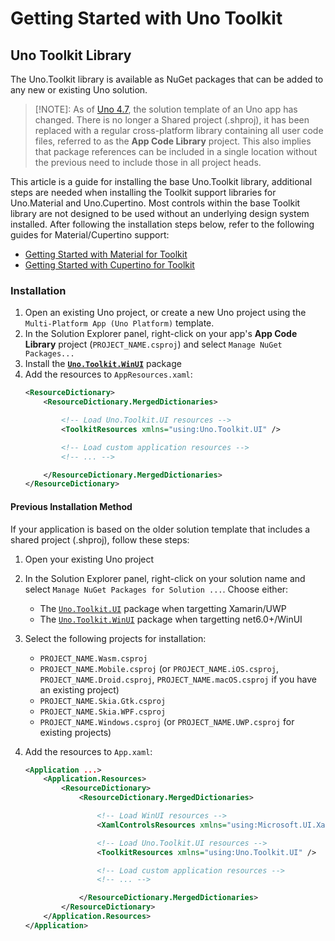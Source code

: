 # Getting Started with Uno Toolkit

## Uno Toolkit Library

The Uno.Toolkit library is available as NuGet packages that can be added to any new or existing Uno solution.

> [!NOTE]: As of [Uno 4.7](https://platform.uno/blog/uno-platform-4-7-new-project-template-performance-improvements-and-more/), the solution template of an Uno app has changed. There is no longer a Shared project (.shproj), it has been replaced with a regular cross-platform library containing all user code files, referred to as the **App Code Library** project. This also implies that package references can be included in a single location without the previous need to include those in all project heads.

This article is a guide for installing the base Uno.Toolkit library, additional steps are needed when installing the Toolkit support libraries for Uno.Material and Uno.Cupertino. Most controls within the base Toolkit library are not designed to be used without an underlying design system installed. After following the installation steps below, refer to the following guides for Material/Cupertino support:

- [Getting Started with Material for Toolkit](./material-getting-started.md)
- [Getting Started with Cupertino for Toolkit](./cupertino-getting-started.md)

### Installation

1. Open an existing Uno project, or create a new Uno project using the `Multi-Platform App (Uno Platform)` template.
2. In the Solution Explorer panel, right-click on your app's **App Code Library** project (`PROJECT_NAME.csproj`) and select `Manage NuGet Packages...`
3. Install the [**`Uno.Toolkit.WinUI`**](https://www.nuget.org/packages/Uno.Toolkit.WinUI.Material) package
4. Add the resources to `AppResources.xaml`:
	```xml
	<ResourceDictionary>
		<ResourceDictionary.MergedDictionaries>

			<!-- Load Uno.Toolkit.UI resources -->
			<ToolkitResources xmlns="using:Uno.Toolkit.UI" />

			<!-- Load custom application resources -->
			<!-- ... -->

		</ResourceDictionary.MergedDictionaries>
	</ResourceDictionary>
	```

#### Previous Installation Method

If your application is based on the older solution template that includes a shared project (.shproj), follow these steps:

1. Open your existing Uno project
2. In the Solution Explorer panel, right-click on your solution name and select `Manage NuGet Packages for Solution ...`. Choose either:
 	- The [`Uno.Toolkit.UI`](https://www.nuget.org/packages/Uno.Material/) package when targetting Xamarin/UWP
	- The [`Uno.Toolkit.WinUI`](https://www.nuget.org/packages/Uno.Material.WinUI) package when targetting net6.0+/WinUI

3. Select the following projects for installation:
	- `PROJECT_NAME.Wasm.csproj`
	- `PROJECT_NAME.Mobile.csproj` (or `PROJECT_NAME.iOS.csproj`, `PROJECT_NAME.Droid.csproj`, `PROJECT_NAME.macOS.csproj` if you have an existing project)
	- `PROJECT_NAME.Skia.Gtk.csproj`
	- `PROJECT_NAME.Skia.WPF.csproj`
	- `PROJECT_NAME.Windows.csproj` (or `PROJECT_NAME.UWP.csproj` for existing projects)
3. Add the resources to `App.xaml`:
	```xml
	<Application ...>
		<Application.Resources>
			<ResourceDictionary>
				<ResourceDictionary.MergedDictionaries>

					<!-- Load WinUI resources -->
					<XamlControlsResources xmlns="using:Microsoft.UI.Xaml.Controls" />

					<!-- Load Uno.Toolkit.UI resources -->
					<ToolkitResources xmlns="using:Uno.Toolkit.UI" />

					<!-- Load custom application resources -->
					<!-- ... -->

				</ResourceDictionary.MergedDictionaries>
			</ResourceDictionary>
		</Application.Resources>
	</Application>
	```